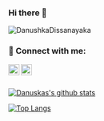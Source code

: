 ### Hi there 👋

<p align="left"> <img src="https://komarev.com/ghpvc/?username=DanushkaDissanayaka" alt="DanushkaDissanayaka" /> </p>


### 🔗 Connect with me:

[<img align="left" alt="DanushkaDissanayaka | LinkedIn" width="22px" src="https://cdn.jsdelivr.net/npm/simple-icons@v3/icons/linkedin.svg" />][linkedin]
[<img align="left" alt="DanushkaDissanayaka | Facebook" width="22px" src="https://cdn.jsdelivr.net/npm/simple-icons@3.4.1/icons/facebook.svg" />][Facebook]
</br>
</br>


[![Danuskas's github stats](https://github-readme-stats.vercel.app/api?username=DanushkaDissanayaka&include_all_commits=true&show_icons=true&theme=dark&count_private=true)](https://github.com/DanushkaDissanayaka)

[![Top Langs](https://github-readme-stats.vercel.app/api/top-langs/?username=DanushkaDissanayaka&layout=compact&theme=dark)](https://github.com/DanushkaDissanayaka)
</br>


[linkedin]: https://www.linkedin.com/in/danushka-jayamal/
[Facebook]: https://www.facebook.com/djayamal/

<!--
**DanushkaDissanayaka/DanushkaDissanayaka** is a ✨ _special_ ✨ repository because its `README.md` (this file) appears on your GitHub profile.

Here are some ideas to get you started:

- 🔭 I’m currently working on ...
- 🌱 I’m currently learning ...
- 👯 I’m looking to collaborate on ...
- 🤔 I’m looking for help with ...
- 💬 Ask me about ...
- 📫 How to reach me: ...
- 😄 Pronouns: ...
- ⚡ Fun fact: ...
